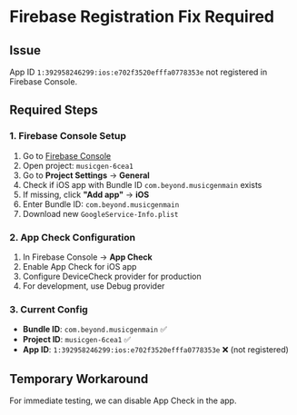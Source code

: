 # Firebase Registration Fix Required

## Issue
App ID `1:392958246299:ios:e702f3520efffa0778353e` not registered in Firebase Console.

## Required Steps

### 1. Firebase Console Setup
1. Go to [Firebase Console](https://console.firebase.google.com/)
2. Open project: `musicgen-6cea1`
3. Go to **Project Settings** → **General**
4. Check if iOS app with Bundle ID `com.beyond.musicgenmain` exists
5. If missing, click **"Add app"** → **iOS**
6. Enter Bundle ID: `com.beyond.musicgenmain`
7. Download new `GoogleService-Info.plist`

### 2. App Check Configuration
1. In Firebase Console → **App Check**
2. Enable App Check for iOS app
3. Configure DeviceCheck provider for production
4. For development, use Debug provider

### 3. Current Config
- **Bundle ID**: `com.beyond.musicgenmain` ✅
- **Project ID**: `musicgen-6cea1` ✅
- **App ID**: `1:392958246299:ios:e702f3520efffa0778353e` ❌ (not registered)

## Temporary Workaround
For immediate testing, we can disable App Check in the app.